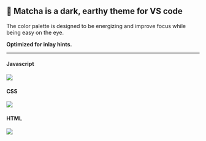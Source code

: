 ## 🍃 Matcha is a dark, earthy theme for VS code

The color palette is designed to be energizing and improve focus while being easy on the eye.

**Optimized for inlay hints.**

---

#### Javascript
![](https://raw.githubusercontent.com/maghsk/matcha/master/assets/theme-js.png)

#### CSS
![](https://raw.githubusercontent.com/maghsk/matcha/master/assets/theme-css.png)

#### HTML
![](https://raw.githubusercontent.com/maghsk/matcha/master/assets/theme-html.png)

